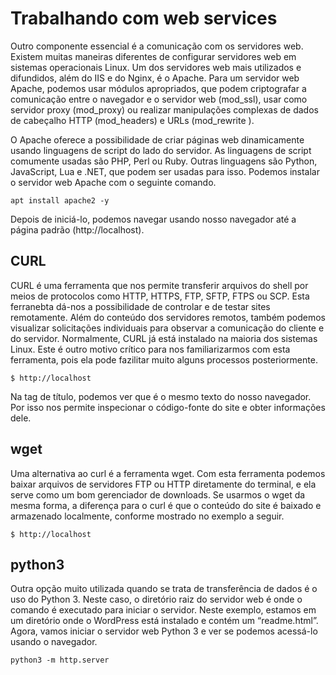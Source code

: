 # Trabalhando com web services

Outro componente essencial é a comunicação com os servidores web. Existem muitas maneiras diferentes de configurar servidores web em sistemas operacionais Linux. Um dos servidores web mais utilizados e difundidos, além do IIS e do Nginx, é o Apache. Para um servidor web Apache, podemos usar módulos apropriados, que podem criptografar a comunicação entre o navegador e o servidor web (mod_ssl), usar como servidor proxy (mod_proxy) ou realizar manipulações complexas de dados de cabeçalho HTTP (mod_headers) e URLs (mod_rewrite ).

O Apache oferece a possibilidade de criar páginas web dinamicamente usando linguagens de script do lado do servidor. As linguagens de script comumente usadas são PHP, Perl ou Ruby. Outras linguagens são Python, JavaScript, Lua e .NET, que podem ser usadas para isso. Podemos instalar o servidor web Apache com o seguinte comando.

`apt install apache2 -y`

Depois de iniciá-lo, podemos navegar usando nosso navegador até a página padrão (http://localhost).

## CURL

CURL é uma ferramenta que nos permite transferir arquivos do shell por meios de protocolos como HTTP, HTTPS, FTP, SFTP, FTPS ou SCP. Esta ferranebta dá-nos a possibilidade de controlar e de testar sites remotamente. Além do conteúdo dos servidores remotos, também podemos visualizar solicitações individuais para observar a comunicação do cliente e do servidor. Normalmente, CURL já está instalado na maioria dos sistemas Linux. Este é outro motivo crítico para nos familiarizarmos com esta ferramenta, pois ela pode fazilitar muito alguns processos posteriormente.

`$ http://localhost`

Na tag de título, podemos ver que é o mesmo texto do nosso navegador. Por isso nos permite inspecionar o código-fonte do site e obter informações dele.

## wget

Uma alternativa ao curl é a ferramenta wget. Com esta ferramenta podemos baixar arquivos de servidores FTP ou HTTP diretamente do terminal, e ela serve como um bom gerenciador de downloads. Se usarmos o wget da mesma forma, a diferença para o curl é que o conteúdo do site é baixado e armazenado localmente, conforme mostrado no exemplo a seguir.

`$ http://localhost`

## python3

Outra opção muito utilizada quando se trata de transferência de dados é o uso do Python 3. Neste caso, o diretório raiz do servidor web é onde o comando é executado para iniciar o servidor. Neste exemplo, estamos em um diretório onde o WordPress está instalado e contém um “readme.html”. Agora, vamos iniciar o servidor web Python 3 e ver se podemos acessá-lo usando o navegador.

`python3 -m http.server`

